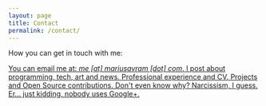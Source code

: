 ```yaml
---
layout: page
title: Contact
permalink: /contact/
---
```


How you can get in touch with me:

<div class="contact">

  <a href="mailto:me@mariusavram.com">
    <i class="fa fa-envelope fa-5x"></i>
    <span class="message">You can email me at: <em>me [at] mariusavram [dot] com</em>.</span>
  </a>

  <a href="https://twitter.com/@MariusAvram91">
    <i class="fa fa-twitter fa-5x"></i>
    <span class="message">I post about programming, tech, art and news.</span>
  </a>

  <a href="http://ie.linkedin.com/in/mariusavram91">
    <i class="fa fa-linkedin fa-5x"></i>
    <span class="message">Professional experience and CV.</span>
  </a>

  <a href="https://github.com/mariusavram91">
    <i class="fa fa-github fa-5x"></i>
    <span class="message">Projects and Open Source contributions.</span>
  </a>

  <a href="https://instagram.com/mariusavram91">
    <i class="fa fa-instagram fa-5x"></i>
    <span class="message">Don't even know why? Narcissism, I guess.</span>
  </a>

  <a href="https://plus.google.com/+MariusAvram91">
    <i class="fa fa-google-plus fa-5x"></i>
    <span class="message">Er... just kidding, nobody uses Google+.</span>
  </a>

</div>
